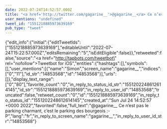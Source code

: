 ```yaml
---
date: 2022-07-24T14:52:57.000Z
title: "<a href='http://twitter.com/gagarine__'>@gagarine__</a> Ce n’est pas le parking charmant, c’est le parking des bourgeois :-P″"
user_mentions: "undefined"
tweet_id: "1551218885973639169"
pub_type: "tweet"
---
```

{"edit_info":{"initial":{"editTweetIds":["1551218885973639169"],"editableUntil":"2022-07-24T15:22:57.000Z","editsRemaining":"5","isEditEligible":false}},"retweeted":false,"source":"<a href=\"http://tapbots.com/tweetbot\" rel=\"nofollow\">Tweetbot for iΟS</a>","entities":{"hashtags":[],"symbols":[],"user_mentions":[{"name":"Simon","screen_name":"gagarine__","indices":["0","11"],"id_str":"14853568","id":"14853568"}],"urls":[]},"display_text_range":["0","80"],"favorite_count":"0","in_reply_to_status_id_str":"1551202248612614145","id_str":"1551218885973639169","in_reply_to_user_id":"14853568","truncated":false,"retweet_count":"0","id":"1551218885973639169","in_reply_to_status_id":"1551202248612614145","created_at":"Sun Jul 24 14:52:57 +0000 2022","favorited":false,"full_text":"@gagarine__ Ce n’est pas le parking charmant, c’est le parking des bourgeois :-P","lang":"fr","in_reply_to_screen_name":"gagarine__","in_reply_to_user_id_str":"14853568"}
